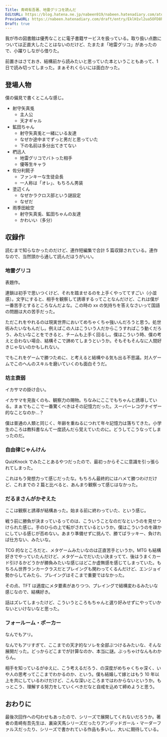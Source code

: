 ```yaml
---
Title: 青崎有吾著、地雷グリコを読んだ
EditURL: https://blog.hatena.ne.jp/nabeen919/nabeen.hatenadiary.com/atom/entry/6802418398315739412
PreviewURL: https://nabeen.hatenadiary.com/draft/entry/EklH1vl2ua5OFD8hV6IDMvCni98
Draft: true
---
```


我が市の図書館は優秀なことに電子書籍サービスを扱っている。取り扱い点数については正直大したことはないのだけど、たまたま「地雷グリコ」があったので、小躍りしながら借りた。

前置きはさておき、結構前から読みたいと思っていた本ということもあって、1 日で読み切ってしまった。まぁそれくらいには面白かった。

## 登場人物

僕の偏見で書くとこんな感じ。

- 射守矢真兎
  - 主人公
  - 天才ギャル
- 鉱田ちゃん
  - 射守矢真兎と一緒にいる友達
  - なぜか途中までずっと男だと思っていた
  - 下の名前は多分出てきてない
- 椚迅人
  - 地雷グリコでバトった相手
  - 優等生キャラ
- 佐分利錵子
  - ファンキーな生徒会長
  - 一人称は「オレ」、もちろん男装
- 塗辺くん
  - なぜかラクロス部という謎設定
  - なぜだ
- 雨季田絵空
  - 射守矢真兎、鉱田ちゃんの友達
  - かわいい（多分）

## 収録作

読むまで知らなかったのだけど、連作短編集で合計 5 篇収録されている。連作なので、当然頭から通して読んだほうがいい。

### 地雷グリコ

表題作。

連鎖は初手で思いつくけど、それを踏ませるのを上手くやっててすごい（小並感）。文字にすると、相手を観察して誘導するってことなんだけど、これは僕が一番苦手とするところなんだよな。この時の xx の気持ちを答えなさいって国語の問題は大の苦手だった。

ただこれをやれるのは現実世界においてめちゃくちゃ強いんだろうと思う。処世術みたいなもんだし。例えばこの人はこういう人だからこうすればこう動くだろう、みたいなことをできると、チームも上手く回るし。僕はこういう時、僕の考えと合わない場合、結構そこで諦めてしまうというか。そもそもそんなに人間好きじゃないのかもしれない。

でもこれをゲームで勝つために、と考えると結構やる気も出る不思議。対人ゲームでこのへんのスキルを磨いていくのも面白そうだ。

### 坊主衰弱

イカサマの掛け合い。

イカサマを見抜くのも、観察力の賜物。ちなみにここでもちゃんと誘導している。まぁでもここで一番驚くべきはその記憶力だった。スーパーレコグナイザー的なことなのか...？

僕は普通の人類と同じく、年齢を重ねるにつれて年々記憶力は落ちてきた。小学生のころは教科書なんて一度読んだら覚えていたのに。どうしてこうなってしまったのだ。

### 自由律じゃんけん

QuizKnock でみたことあるやつだったので、最初っからそこに意識を引っ張られてしまった。

これはもう発想力って感じだったな。もちろん最終的にはハメて勝つわけだけど、これまでの 2 篇と比べると、あんまり観察って感じはなかった。

### だるまさんがかぞえた

ここは観察と誘導が結構あった。始まる前に終わっていた、という感じ。

戦う前に勝負が決まっているってのは、こういうことなのだなというのを見せつけられた感じ。手のひらの上で転がされているというか。僕はこういうのを疎かにしている感じが否めない。あまり準備せずに挑んで、勝てばラッキー、負ければ仕方ない、みたいな。

TCG 的なところだと、メタゲームみたいなのは正直苦手というか。MTG も結構好きでやっていたんだけど、メタゲームでだいたい決まってて、後はうまくカード引けるかどうかが勝負みたいな感じはどこか虚無感を感じてしまっていた。もちろん世界ランカークラスだとプレイングも関わってくるんだけど、エンジョイ勢からしてみたら、プレイングはそこまで重要ではなかった。

その点、TFT は適度にメタ要素がありつつ、プレイングで結構変わるみたいな感じなので、結構好き。

話はズレてしまったけど、こういうところもちゃんと選り好みせずにやっていかないといけないなと思った。

### フォールーム・ポーカー

なんでもアリ。

なんでもアリすぎて、ここまでの天才的なソレを全部ぶつけるみたいな、そんな展開だった。どっからどこまでが計算なのか、本当に謎。ぶっちゃけなんもわからん。

相手を知っているがゆえに、こう考えるだろう、の深度がめちゃくちゃ深く、いや人の思考ってここまでわかるのか、という。僕も結婚して嫁とはもう 10 年以上を共にしているわけだけど、こんな深いところまではわからないというか。もっとこう、理解する努力をしていくべきだなと自戒を込めて締めようと思う。

## おわりに

最後次回作への匂わせもあったので、シリーズで展開してくれないだろうか。著者の青崎有吾先生は、裏染天馬シリーズだったりアンデッドガール・マーダーファルスだったり、シリーズで書かれている作品も多いし、大いに期待している。
